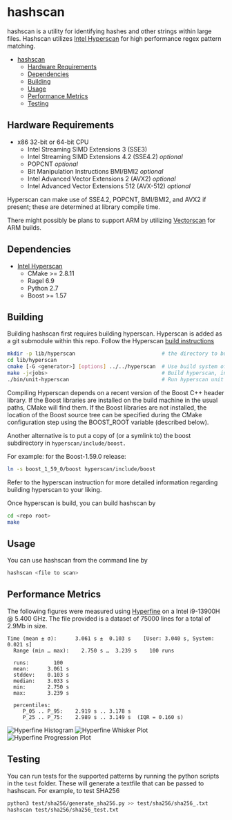 # hashscan

hashscan is a utility for identifying hashes and other strings within large files. Hashscan utilizes [Intel Hyperscan](https://github.com/intel/hyperscan) for high performance regex pattern matching.

- [hashscan](#hashscan)
  - [Hardware Requirements](#hardware-requirements)
  - [Dependencies](#dependencies)
  - [Building](#building)
  - [Usage](#usage)
  - [Performance Metrics](#performance-metrics)
  - [Testing](#testing)

## Hardware Requirements

- x86 32-bit or 64-bit CPU
  - Intel Streaming SIMD Extensions 3 (SSE3)
  - Intel Streaming SIMD Extensions 4.2 (SSE4.2) *optional*
  - POPCNT *optional*
  - Bit Manipulation Instructions BMI/BMI2 *optional*
  - Intel Advanced Vector Extensions 2 (AVX2) *optional*
  - Intel Advanced Vector Extensions 512 (AVX-512) *optional*

Hyperscan can make use of SSE4.2, POPCNT, BMI/BMI2, and AVX2 if present; these are determined at library compile time.

There might possibly be plans to support ARM by utilizing [Vectorscan](https://github.com/VectorCamp/vectorscan) for ARM builds.

## Dependencies

- [Intel Hyperscan](https://github.com/intel/hyperscan)
  - CMake >= 2.8.11
  - Ragel 6.9
  - Python 2.7
  - Boost >= 1.57

## Building

Building hashscan first requires building hyperscan. Hyperscan is added as a git submodule within this repo. Follow the Hyperscan [build instructions](https://intel.github.io/hyperscan/dev-reference/getting_started.html)

```sh
mkdir -p lib/hyperscan                            # the directory to build hyperscan
cd lib/hyperscan 
cmake [-G <generator>] [options] ../../hyperscan  # Use build system of your liking, by default is make.
make -j<jobs>                                     # Build hyperscan, in this line using make in parallel as the generator. Use the generator you chose
./bin/unit-hyperscan                              # Run hyperscan unit tests
```

Compiling Hyperscan depends on a recent version of the Boost C++ header library. If the Boost libraries are installed on the build machine in the usual paths, CMake will find them. If the Boost libraries are not installed, the location of the Boost source tree can be specified during the CMake configuration step using the BOOST_ROOT variable (described below).

Another alternative is to put a copy of (or a symlink to) the boost subdirectory in `hyperscan/include/boost.`

For example: for the Boost-1.59.0 release:

```sh
ln -s boost_1_59_0/boost hyperscan/include/boost
```

Refer to the hyperscan instruction for more detailed information regarding building hyperscan to your liking.

Once hyperscan is build, you can build hashscan by

```sh
cd <repo root>
make
```

## Usage

You can use hashscan from the command line by

```sh
hashscan <file to scan>
```
## Performance Metrics

The following figures were measured using [Hyperfine](https://github.com/sharkdp/hyperfine) on a Intel i9-13900H @ 5.400 GHz. The file provided is a dataset of 75000 lines for a total of 2.9Mb in size.

```
Time (mean ± σ):      3.061 s ±  0.103 s    [User: 3.040 s, System: 0.021 s]
  Range (min … max):    2.750 s …  3.239 s    100 runs

  runs:        100
  mean:      3.061 s
  stddev:    0.103 s
  median:    3.033 s
  min:       2.750 s
  max:       3.239 s

  percentiles:
     P_05 .. P_95:    2.919 s .. 3.178 s
     P_25 .. P_75:    2.989 s .. 3.149 s  (IQR = 0.160 s)
```

![Hyperfine Histogram](./doc/histogram.png)
![Hyperfine Whisker Plot](./doc/whisker.png)
![Hyperfine Progression Plot](./doc/progression.png)

## Testing

You can run tests for the supported patterns by running the python scripts in the `test` folder. These will generate a textfile that can be passed to hashscan. For example, to test SHA256

```sh 
python3 test/sha256/generate_sha256.py >> test/sha256/sha256_.txt 
hashscan test/sha256/sha256_test.txt
```

